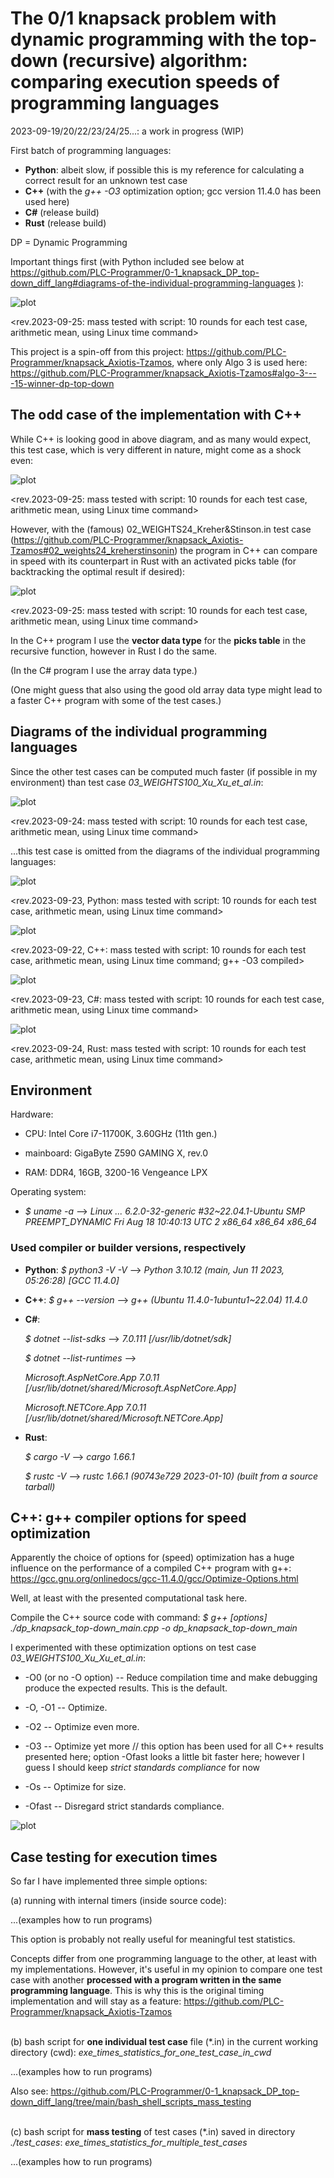 # The 0/1 knapsack problem with dynamic programming with the top-down (recursive) algorithm: comparing execution speeds of programming languages

2023-09-19/20/22/23/24/25...: a work in progress (WIP)

First batch of programming languages:
* **Python**: albeit slow, if possible this is my reference for calculating a correct result for an unknown test case
* **C++** (with the _g++ -O3_ optimization option; gcc version 11.4.0 has been used here)
* **C#** (release build)
* **Rust** (release build)

DP = Dynamic Programming

Important things first (with Python included see below at https://github.com/PLC-Programmer/0-1_knapsack_DP_top-down_diff_lang#diagrams-of-the-individual-programming-languages ):

![plot](./diagrams_svg_resized/lang1_WEIGHTS100_Xu_Xu_ex_Python_resized.svg)

<rev.2023-09-25: mass tested with script: 10 rounds for each test case, arithmetic mean, using Linux time command>

This project is a spin-off from this project: https://github.com/PLC-Programmer/knapsack_Axiotis-Tzamos, where only Algo 3 is used here: https://github.com/PLC-Programmer/knapsack_Axiotis-Tzamos#algo-3----15-winner-dp-top-down 


## The odd case of the implementation with C++

While C++ is looking good in above diagram, and as many would expect, this test case, which is very different in nature, might come as a shock even:

![plot](./diagrams_svg_resized/lang1_WEIGHTS_TODD_18_ex_Python_resized.svg)

<rev.2023-09-25: mass tested with script: 10 rounds for each test case, arithmetic mean, using Linux time command>

However, with the (famous) 02_WEIGHTS24_Kreher&Stinson.in test case (https://github.com/PLC-Programmer/knapsack_Axiotis-Tzamos#02_weights24_kreherstinsonin) the program in C++ can compare in speed with its counterpart in Rust with an activated picks table (for backtracking the optimal result if desired):

![plot](./diagrams_svg_resized/lang1_WEIGHTS24_Kreher_Stinson_resized.svg)

<rev.2023-09-25: mass tested with script: 10 rounds for each test case, arithmetic mean, using Linux time command>

In the C++ program I use the **vector data type** for the **picks table** in the recursive function, however in Rust I do the same.

(In the C# program I use the array data type.)

(One might guess that also using the good old array data type might lead to a faster C++ program with some of the test cases.)

## Diagrams of the individual programming languages

Since the other test cases can be computed much faster (if possible in my environment) than test case _03_WEIGHTS100_Xu_Xu_et_al.in_:

![plot](./diagrams_svg_resized/lang1_WEIGHTS100_Xu_Xu_resized.svg)

<rev.2023-09-24: mass tested with script: 10 rounds for each test case, arithmetic mean, using Linux time command>

...this test case is omitted from the diagrams of the individual programming languages:

![plot](./diagrams_svg_resized/python_ex_Xu_Xu_resized.svg)

<rev.2023-09-23, Python: mass tested with script: 10 rounds for each test case, arithmetic mean, using Linux time command>

![plot](./diagrams_svg_resized/cpp_ex_Xu_Xu_resized.svg)

<rev.2023-09-22, C++: mass tested with script: 10 rounds for each test case, arithmetic mean, using Linux time command; g++ -O3 compiled>

![plot](./diagrams_svg_resized/cs_ex_Xu_Xu_resized.svg)

<rev.2023-09-23, C#: mass tested with script: 10 rounds for each test case, arithmetic mean, using Linux time command>

![plot](./diagrams_svg_resized/rust_ex_Xu_Xu_resized.svg)

<rev.2023-09-24, Rust: mass tested with script: 10 rounds for each test case, arithmetic mean, using Linux time command>

## Environment

Hardware:

* CPU: Intel Core i7-11700K, 3.60GHz (11th gen.)

* mainboard: GigaByte Z590 GAMING X, rev.0

* RAM: DDR4, 16GB, 3200-16 Vengeance LPX

Operating system:

* _$ uname -a_ --> _Linux ... 6.2.0-32-generic #32~22.04.1-Ubuntu SMP PREEMPT_DYNAMIC Fri Aug 18 10:40:13 UTC 2 x86_64 x86_64 x86_64_

### Used compiler or builder versions, respectively

* **Python**: _$ python3 -V -V_ --> _Python 3.10.12 (main, Jun 11 2023, 05:26:28) [GCC 11.4.0]_

* **C++**: _$ g++ --version_ --> _g++ (Ubuntu 11.4.0-1ubuntu1~22.04) 11.4.0_

* **C#**:

  _$ dotnet --list-sdks_ --> _7.0.111 [/usr/lib/dotnet/sdk]_

  _$ dotnet --list-runtimes_ -->

    _Microsoft.AspNetCore.App 7.0.11 [/usr/lib/dotnet/shared/Microsoft.AspNetCore.App]_

    _Microsoft.NETCore.App 7.0.11 [/usr/lib/dotnet/shared/Microsoft.NETCore.App]_

* **Rust**:

  _$ cargo -V_ --> _cargo 1.66.1_

  _$ rustc -V_ --> _rustc 1.66.1 (90743e729 2023-01-10) (built from a source tarball)_


## C++: g++ compiler options for speed optimization

Apparently the choice of options for (speed) optimization has a huge influence on the performance of a compiled C++ program with g++: https://gcc.gnu.org/onlinedocs/gcc-11.4.0/gcc/Optimize-Options.html

Well, at least with the presented computational task here.

Compile the C++ source code with command: _$ g++ [options] ./dp_knapsack_top-down_main.cpp -o dp_knapsack_top-down_main_

I experimented with these optimization options on test case _03_WEIGHTS100_Xu_Xu_et_al.in_:

* -O0 (or no -O option) -- Reduce compilation time and make debugging produce the expected results. This is the default.

* -O, -O1 -- Optimize.

* -O2 -- Optimize even more.

* -O3 -- Optimize yet more  // this option has been used for all C++ results presented here; option -Ofast looks a little bit faster here; however I guess I should keep _strict standards compliance_ for now

* -Os -- Optimize for size.

* -Ofast -- Disregard strict standards compliance.

![plot](./diagrams_svg_resized/cpp_gpp_WEIGHTS100_Xu_Xu_resized.svg)

 
## Case testing for execution times

So far I have implemented three simple options:

(a) running with internal timers (inside source code):

...(examples how to run programs)

This option is probably not really useful for meaningful test statistics.

Concepts differ from one programming language to the other, at least with my implementations. However, it's useful in my opinion to compare one test case with another **processed with a program written in the same programming language**. This is why this is the original timing implementation and will stay as a feature: https://github.com/PLC-Programmer/knapsack_Axiotis-Tzamos

\
(b) bash script for **one individual test case** file (*.in) in the current working directory (cwd):  _exe_times_statistics_for_one_test_case_in_cwd_

...(examples how to run programs)

Also see: https://github.com/PLC-Programmer/0-1_knapsack_DP_top-down_diff_lang/tree/main/bash_shell_scripts_mass_testing

\
(c) bash script for **mass testing** of test cases (*.in) saved in directory _./test_cases_:  _exe_times_statistics_for_multiple_test_cases_

...(examples how to run programs)
